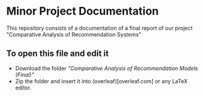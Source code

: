 # Minor Project Documentation

This repository consists of a documentation of a final report of our project "Comparative Analysis of Recommendation Systems"

## To open this file and edit it
- Download the folder _"Comparative Analysis of Recommendation Models (Final)"_ 
- Zip the folder and insert it into (overleaf)[overleaf.com] or any LaTeX editor.

